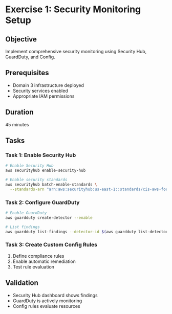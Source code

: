 # Exercise 1: Security Monitoring Setup

## Objective
Implement comprehensive security monitoring using Security Hub, GuardDuty, and Config.

## Prerequisites
- Domain 3 infrastructure deployed
- Security services enabled
- Appropriate IAM permissions

## Duration
45 minutes

## Tasks

### Task 1: Enable Security Hub
```bash
# Enable Security Hub
aws securityhub enable-security-hub

# Enable security standards
aws securityhub batch-enable-standards \
  --standards-arn "arn:aws:securityhub:us-east-1::standards/cis-aws-foundations-benchmark/v/1.2.0"
```

### Task 2: Configure GuardDuty
```bash
# Enable GuardDuty
aws guardduty create-detector --enable

# List findings
aws guardduty list-findings --detector-id $(aws guardduty list-detectors --query 'DetectorIds[0]' --output text)
```

### Task 3: Create Custom Config Rules
1. Define compliance rules
2. Enable automatic remediation
3. Test rule evaluation

## Validation
- Security Hub dashboard shows findings
- GuardDuty is actively monitoring
- Config rules evaluate resources

